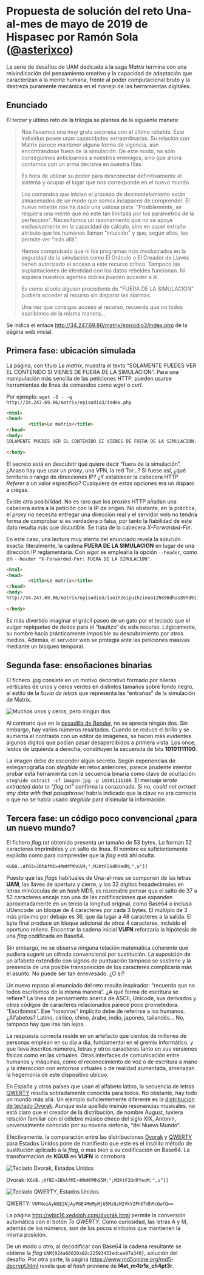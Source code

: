 # Propuesta de solución del reto Una-al-mes de mayo de 2019 de Hispasec por Ramón Sola ([@asterixco](https://twitter.com/asterixco))

La serie de desafíos de UAM dedicada a la saga *Matrix* termina con una reivindicación del pensamiento creativo y la capacidad de adaptación que caracterizan a la mente humana, frente al poder computacional bruto y la destreza puramente mecánica en el manejo de las herramientas digitales.

## Enunciado

El tercer y último reto de la trilogía se plantea de la siguiente manera:

> Nos llevamos una muy grata sorpresa con el último rebelde. Este individuo posee unas capacidades extraordinarias. Su relación con Matrix parece mantener alguna forma de vigencia, aún encontrándose fuera de la simulación. De este modo, no sólo conseguimos anticiparnos a nuestros enemigos, sino que ahora contamos con un arma decisiva en nuestra filas.
>
> Es hora de utilizar su poder para desconectar definitivamente el sistema y ocupar el lugar que nos corresponde en el nuevo mundo.
>
> Los comandos que inician el proceso de desmantelamiento están almacenados de un modo que somos incapaces de comprender. El nuevo rebelde nos ha dado una valiosa pista: "Posiblemente, se requiera una mente que no esté tan limitada por los parámetros de la perfección". Necesitamos un razonamiento que no se apoye exclusivamente en la capacidad de cálculo, sino en aquel extraño atributo que los humanos llaman "intuición" y que, según ellos, les permite ver "más allá".
>
> Hemos comprobado que ni los programas más involucrados en la seguridad de la simulación como El Oráculo o El Creador de Llaves tienen autorizado el acceso a este recurso crítico. Tampoco las suplantaciones de identidad con los datos rebeldes funcionan. Ni siquiera nuestros agentes dobles pueden acceder a él.
>
> Es como si sólo alguien procedente de "FUERA DE LA SIMULACION" pudiera acceder al recurso sin disparar las alarmas.
>
> Una vez que consigas acceso al recurso, recuerda que no todos escribimos de la misma manera...

Se indica el enlace <http://34.247.69.86/matrix/episodio3/index.php> de la página web inicial.

<!-- markdownlint-disable MD033 -->
<div style="page-break-after: always;"></div>
<!-- markdownlint-enable MD033 -->

## Primera fase: ubicación simulada

La página, con título *Le matrix*, muestra el texto “SOLAMENTE PUEDES VER EL CONTENIDO SI VIENES DE FUERA DE LA SIMULACION”. Para una manipulación más sencilla de las peticiones HTTP, pueden usarse herramientas de línea de comandos como *wget* o *curl*.

Por ejemplo: `wget -O - -q http://34.247.69.86/matrix/episodio3/index.php`

```html
<html>
<head>
        <title>Le matrix</title>
</head>
<body>
SOLAMENTE PUEDES VER EL CONTENIDO SI VIENES DE FUERA DE LA SIMULACION...

</body>
```

El secreto está en descubrir qué quiere decir “fuera de la simulación”. ¿Acaso hay que usar un *proxy*, una VPN, la red Tor...? Si fuese así, ¿qué territorio o rango de direcciones IP? ¿Y establecer la cabecera HTTP *Referer* a un valor específico? Cualquiera de estas opciones era un disparo a ciegas.

Existe otra posibilidad. No es raro que los *proxies* HTTP añadan una cabecera extra a la petición con la IP de origen. No obstante, en la práctica, el *proxy* no necesita entregar una dirección real y el servidor web no tendría forma de comprobar si es verdadera o falsa, por tanto la fiabilidad de este dato resulta más que discutible. Se trata de la cabecera *X-Forwarded-For*.

En este caso, una lectura muy atenta del enunciado revela la solución exacta: literalmente, la cadena **FUERA DE LA SIMULACION** en lugar de una dirección IP reglamentaria. Con *wget* se emplearía la opción `--header`, como en `--header "X-Forwarded-For: FUERA DE LA SIMULACION"`.

```html
<html>
<head>
        <title>Le matrix</title>
</head>
<body>
http://34.247.69.86/matrix/episodio3/iuo1h2eipu1h2ieuo12h890dhas89hd9i1n2opudniukbnaksfjbnahjklfbu12981hfi1.jpg

</body>
```

Es más divertido imaginar el grácil paseo de un gato por el teclado que el vulgar repiqueteo de dedos para el “bautizo” de este recurso. Lógicamente, su nombre hacía prácticamente imposible su descubrimiento por otros medios. Además, el servidor web se protegía ante las peticiones masivas mediante un bloqueo temporal.

## Segunda fase: ensoñaciones binarias

El fichero .jpg consiste en un motivo decorativo formado por hileras verticales de unos y ceros verdes en distintos tamaños sobre fondo negro, al estilo de la *lluvia de letras* que representa las “entrañas” de la simulación de Matrix.

![Muchos unos y ceros, pero ningún dos](iuo1h2eipu1h2ieuo12h890dhas89hd9i1n2opudniukbnaksfjbnahjklfbu12981hfi1.jpg)

Al contrario que en la [pesadilla de Bender](https://www.youtube.com/watch?v=Fc00AyhDe5A), no se aprecia ningún dos. Sin embargo, hay varios números resaltados. Cuando se reduce el brillo y se aumenta el contraste con un editor de imágenes, se hacen más evidentes algunos dígitos que podían pasar desapercibidos a primera vista. Los once, leídos de izquierda a derecha, constituyen la secuencia de bits **10101111100**.

La imagen debe de esconder algún secreto. Según experiencias de esteganografía con *steghide* en retos anteriores, parece prudente intentar probar esta herramienta con la secuencia binaria como clave de ocultación: `steghide extract -sf imagen.jpg -p 10101111100`. El mensaje *wrote extracted data to "flag.txt"* confirma la corazonada. Si no, *could not extract any data with that passphrase!* habría indicado que la clave no era correcta o que no se había usado *steghide* para disimular la información.

## Tercera fase: un código poco convencional ¿para un nuevo mundo?

El fichero *flag.txt* obtenido presenta un tamaño de 53 bytes. Lo forman 52 caracteres imprimibles y un salto de línea. El nombre es suficientemente explícito como para comprender que la *flag* está ahí oculta.

`KGUB.;AfBI>2BhAfMI>4MmMfMhG5M;";M2KtF2UdRYedM;",u"]]`

Puesto que las *flags* habituales de Una-al-mes se componen de las letras **UAM**, las llaves de apertura y cierre, y los 32 dígitos hexadecimales en letras minúsculas de un *hash* MD5, es razonable pensar que el salto de 37 a 52 caracteres encaje con una de las codificaciones que expanden aproximadamente en un tercio la longitud original, como Base64 o incluso UUencode: un bloque de 4 caracteres por cada 3 bytes. El múltiplo de 3 más próximo por debajo es 36, que da lugar a 48 caracteres a la salida. El byte final produce un bloque adicional de otros 4 caracteres, incluido el oportuno relleno. Encontrar la cadena inicial **VUFN** reforzaría la hipótesis de una *flag* codificada en Base64.

Sin embargo, no se observa ninguna relación matemática coherente que pudiera sugerir un cifrado convencional por sustitución. La suposición de un alfabeto extendido con signos de puntuación tampoco se sostiene y la presencia de una posible transposición de los caracteres complicaría más el asunto. No puede ser tan enrevesado. ¿O sí?

Un nuevo repaso al enunciado del reto resulta inspirador: “recuerda que no todos escribimos de la misma manera”. ¿A qué forma de escritura se refiere? La línea de pensamiento acerca de ASCII, Unicode, sus derivados y otros códigos de caracteres relacionados parece poco prometedora. “Escribimos”. Ese “nosotros” implícito debe de referirse a los humanos. ¿Alfabetos? Latino, cirílico, chino, árabe, indio, japonés, tailandés... No, tampoco hay que irse tan lejos.

La respuesta correcta reside en un artefacto que cientos de millones de personas emplean en su día a día, fundamental en el gremio informático, y que lleva inscritos números, letras y otros caracteres tanto en sus versiones físicas como en las virtuales. Otras interfaces de comunicación entre humanos y máquinas, como el reconocimiento de voz o de escritura a mano y la interacción con entornos virtuales o de realidad aumentada, amenazan la hegemonía de este dispositivo ubicuo.

En España y otros países que usan el alfabeto latino, la secuencia de letras [QWERTY](https://es.wikipedia.org/wiki/Teclado_QWERTY) resulta sobradamente conocida para todos. No obstante, hay todo un mundo más allá. Un ejemplo suficientemente diferente es la [distribución de teclado Dvorak](https://es.wikipedia.org/wiki/Teclado_Dvorak). Aunque este apellido insinúe resonancias musicales, no está claro que el creador de la distribución, de nombre August, tuviera relación familiar con el célebre músico checo del siglo XIX, Antonin, universalmente conocido por su novena sinfonía, “del Nuevo Mundo”.

Efectivamente, la comparación entre las distribuciones [Dvorak](https://commons.wikimedia.org/wiki/File:KB_United_States_Dvorak.svg) y [QWERTY](https://commons.wikimedia.org/wiki/File:KB_United_States.svg) para Estados Unidos pone de manifiesto que este es el insólito método de sustitución aplicado a la *flag*, o más bien a su codificación en Base64. La transformación de **KGUB** en **VUFN** lo corrobora.

![Teclado Dvorak, Estados Unidos](800px-KB_United_States_Dvorak.png)

Dvorak: `KGUB.;AfBI>2BhAfMI>4MmMfMhG5M;";M2KtF2UdRYedM;",u"]]`

![Teclado QWERTY, Estados Unidos](800px-KB_United_States.png)

QWERTY: `VUFNezAyNGE2NjAyMGE4MmMyMjU5MzQzM2VkY2FhOTdhMzQwfQ==`

La página <http://wbic16.xedoloh.com/dvorak.html> permite la conversión automática con el botón *To QWERTY*. Como curiosidad, las letras A y M, además de los números, son de los pocos símbolos que mantienen la misma posición.

De un modo u otro, al decodificar con Base64 la cadena resultante se obtiene la *flag* `UAM{024a66020a82c22593433edcaa97a340}`, solución del desafío. Por otra parte, la página <https://www.md5online.org/md5-decrypt.html> revela que el *hash* proviene de **l4st_m4tr1x_ch4pt3r**.
